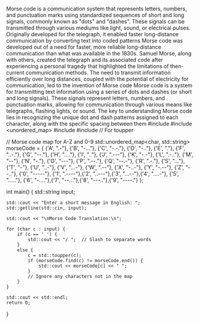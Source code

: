 Morse code is a communication system that represents letters, numbers, and punctuation marks using standardized sequences of short and long signals, commonly known as "dots" and "dashes". These signals can be transmitted through various mediums like light, sound, or electrical pulses. Originally developed for the telegraph, it enabled faster long-distance communication by converting text into coded patterns
Morse code was developed out of a need for faster, more reliable long-distance communication than what was available in the 1830s. Samuel Morse, along with others, created the telegraph and its associated code after experiencing a personal tragedy that highlighted the limitations of then-current communication methods. The need to transmit information efficiently over long distances, coupled with the potential of electricity for communication, led to the invention of Morse code
Morse code is a system for transmitting text information using a series of dots and dashes (or short and long signals). These signals represent letters, numbers, and punctuation marks, allowing for communication through various means like telegraphs, flashing lights, or sound. The key to understanding Morse code lies in recognizing the unique dot and dash patterns assigned to each character, along with the specific spacing between them
#include <iostream>
#include <unordered_map>
#include <string>
#include <cctype>  // For toupper

// Morse code map for A-Z and 0-9
std::unordered_map<char, std::string> morseCode = {
    {'A', ".-"},    {'B', "-..."},  {'C', "-.-."}, {'D', "-.."},   {'E', "."},
    {'F', "..-."},  {'G', "--."},   {'H', "...."}, {'I', ".."},    {'J', ".---"},
    {'K', "-.-"},   {'L', ".-.."},  {'M', "--"},   {'N', "-."},    {'O', "---"},
    {'P', ".--."},  {'Q', "--.-"},  {'R', ".-."},  {'S', "..."},   {'T', "-"},
    {'U', "..-"},   {'V', "...-"},  {'W', ".--"},  {'X', "-..-"},  {'Y', "-.--"},
    {'Z', "--.."},
    {'0', "-----"}, {'1', ".----"},{'2', "..---"},{'3', "...--"},{'4', "....-"},
    {'5', "....."}, {'6', "-...."},{'7', "--..."},{'8', "---.."},{'9', "----."}
};

int main() {
    std::string input;

    std::cout << "Enter a short message in English: ";
    std::getline(std::cin, input);

    std::cout << "\nMorse Code Translation:\n";

    for (char c : input) {
        if (c == ' ') {
            std::cout << "/ ";  // Slash to separate words
        }
        else {
            c = std::toupper(c);
            if (morseCode.find(c) != morseCode.end()) {
                std::cout << morseCode[c] << " ";
            }
            // Ignore any characters not in the map
        }
    }

    std::cout << std::endl;
    return 0;
}
